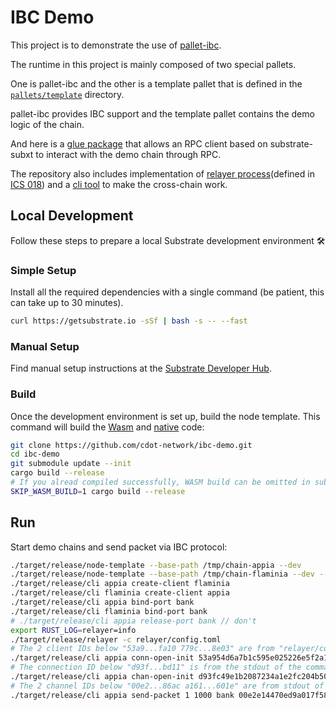 # IBC Demo

This project is to demonstrate the use of [pallet-ibc](https://github.com/cdot-network/substrate-ibc).

The runtime in this project is mainly composed of two special pallets.

One is pallet-ibc and the other is a template pallet that is defined in the [`pallets/template`](./pallets/template/src/lib.rs) directory.

pallet-ibc provides IBC support and the template pallet contains the demo logic of the chain.

And here is a [glue package](https://github.com/cdot-network/ibc-demo/tree/master/calls) that allows an RPC client based on substrate-subxt to interact with the demo chain through RPC.

The repository also includes implementation of [relayer process](https://github.com/cdot-network/ibc-demo/tree/master/relayer)(defined in [ICS 018](https://github.com/cosmos/ics/tree/master/spec/ics-018-relayer-algorithms)) and a [cli tool](https://github.com/cdot-network/ibc-demo/tree/master/cli) to make the cross-chain work.

## Local Development

Follow these steps to prepare a local Substrate development environment :hammer_and_wrench:

### Simple Setup

Install all the required dependencies with a single command (be patient, this can take up to 30
minutes).

```bash
curl https://getsubstrate.io -sSf | bash -s -- --fast
```

### Manual Setup

Find manual setup instructions at the
[Substrate Developer Hub](https://substrate.dev/docs/en/knowledgebase/getting-started/#manual-installation).

### Build

Once the development environment is set up, build the node template. This command will build the
[Wasm](https://substrate.dev/docs/en/knowledgebase/advanced/executor#wasm-execution) and
[native](https://substrate.dev/docs/en/knowledgebase/advanced/executor#native-execution) code:

```bash
git clone https://github.com/cdot-network/ibc-demo.git
cd ibc-demo
git submodule update --init
cargo build --release
# If you alread compiled successfully, WASM build can be omitted in subsequent build.
SKIP_WASM_BUILD=1 cargo build --release
```

## Run

Start demo chains and send packet via IBC protocol:

```bash
./target/release/node-template --base-path /tmp/chain-appia --dev
./target/release/node-template --base-path /tmp/chain-flaminia --dev --port 20333 --ws-port 8844
./target/release/cli appia create-client flaminia
./target/release/cli flaminia create-client appia
./target/release/cli appia bind-port bank
./target/release/cli flaminia bind-port bank
# ./target/release/cli appia release-port bank // don't
export RUST_LOG=relayer=info
./target/release/relayer -c relayer/config.toml
# The 2 client IDs below "53a9...fa10 779c...8e03" are from "relayer/config.toml"
./target/release/cli appia conn-open-init 53a954d6a7b1c595e025226e5f2a1782fdea30cd8b0d207ed4cdb040af3bfa10 779ca65108d1d515c3e4bc2e9f6d2f90e27b33b147864d1cd422d9f92ce08e03
# The connection ID below "d93f...bd11" is from the stdout of the command above
./target/release/cli appia chan-open-init d93fc49e1b2087234a1e2fc204b500da5d16874e631e761bdab932b37907bd11 bank bank
# The 2 channel IDs below "00e2...86ac a161...601e" are from stdout of the command above, "01020304" is the data to send by channel, in Hex format.
./target/release/cli appia send-packet 1 1000 bank 00e2e14470ed9a017f586dfe6b76bb0871a8c91c3151778de110db3dfcc286ac bank a1611bcd0ba368e921b1bd3eb4aa66534429b14837725e8cef28182c25db601e 01020304
```
